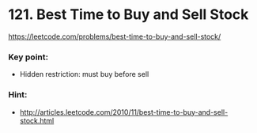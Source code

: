 # 121. Best Time to Buy and Sell Stock
https://leetcode.com/problems/best-time-to-buy-and-sell-stock/

### Key point:
 - Hidden restriction: must buy before sell

### Hint:
 - http://articles.leetcode.com/2010/11/best-time-to-buy-and-sell-stock.html
